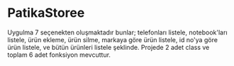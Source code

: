 # PatikaStoree
Uygulma 7 seçenekten oluşmaktadır bunlar; telefonları listele, notebook'ları listele, ürün ekleme, ürün silme, markaya göre ürün listele, 
id no'ya göre ürün listele, ve bütün ürünleri listele şeklinde. Projede 2 adet class ve toplam 6 adet fonksiyon mevcuttur.
